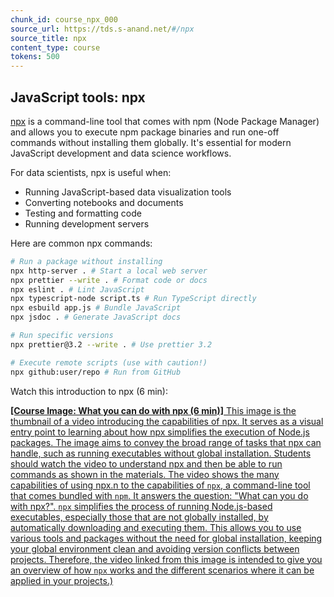 ```yaml
---
chunk_id: course_npx_000
source_url: https://tds.s-anand.net/#/npx
source_title: npx
content_type: course
tokens: 500
---
```


## JavaScript tools: npx

[npx](https://docs.npmjs.com/cli/v8/commands/npx) is a command-line tool that comes with npm (Node Package Manager) and allows you to execute npm package binaries and run one-off commands without installing them globally. It's essential for modern JavaScript development and data science workflows.

For data scientists, npx is useful when:

- Running JavaScript-based data visualization tools
- Converting notebooks and documents
- Testing and formatting code
- Running development servers

Here are common npx commands:

```bash
# Run a package without installing
npx http-server . # Start a local web server
npx prettier --write . # Format code or docs
npx eslint . # Lint JavaScript
npx typescript-node script.ts # Run TypeScript directly
npx esbuild app.js # Bundle JavaScript
npx jsdoc . # Generate JavaScript docs

# Run specific versions
npx prettier@3.2 --write . # Use prettier 3.2

# Execute remote scripts (use with caution!)
npx github:user/repo # Run from GitHub
```

Watch this introduction to npx (6 min):

[**[Course Image: What you can do with npx (6 min)]** This image is the thumbnail of a video introducing the capabilities of npx. It serves as a visual entry point to learning about how npx simplifies the execution of Node.js packages. The image aims to convey the broad range of tasks that npx can handle, such as running executables without global installation. Students should watch the video to understand npx and then be able to run commands as shown in the materials. The video shows the many capabilities of using npx.n to the capabilities of `npx`, a command-line tool that comes bundled with `npm`. It answers the question: "What can you do with npx?". `npx` simplifies the process of running Node.js-based executables, especially those that are not globally installed, by automatically downloading and executing them. This allows you to use various tools and packages without the need for global installation, keeping your global environment clean and avoiding version conflicts between projects. Therefore, the video linked from this image is intended to give you an overview of how `npx` works and the different scenarios where it can be applied in your projects.)](https://youtu.be/55WaAoZV_tQ)
